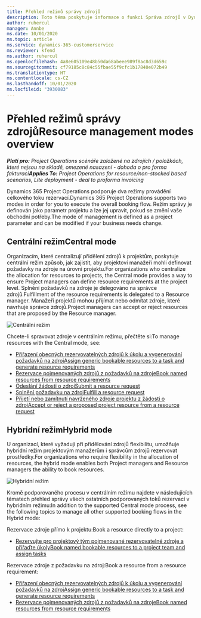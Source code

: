 ```yaml
---
title: Přehled režimů správy zdrojů
description: Toto téma poskytuje informace o funkci Správa zdrojů v Dynamics 365 Project Operations.
author: ruhercul
manager: Annbe
ms.date: 10/01/2020
ms.topic: article
ms.service: dynamics-365-customerservice
ms.reviewer: kfend
ms.author: ruhercul
ms.openlocfilehash: 4a8e605109e48b50da68abeee989f8ac8d3d659c
ms.sourcegitcommit: cf79185c8c84c55fbae55f9cfc1b17840e072b49
ms.translationtype: HT
ms.contentlocale: cs-CZ
ms.lasthandoff: 10/01/2020
ms.locfileid: "3930083"
---
```

# <a name="resource-management-modes-overview"></a><span data-ttu-id="b8fe2-103">Přehled režimů správy zdrojů</span><span class="sxs-lookup"><span data-stu-id="b8fe2-103">Resource management modes overview</span></span>

<span data-ttu-id="b8fe2-104">_**Platí pro:** Project Operations scénáře založené na zdrojích / položkách, které nejsou na skladě, omezené nasazení - dohoda o pro forma fakturaci_</span><span class="sxs-lookup"><span data-stu-id="b8fe2-104">_**Applies To:** Project Operations for resource/non-stocked based scenarios, Lite deployment - deal to proforma invoicing_</span></span>


<span data-ttu-id="b8fe2-105">Dynamics 365 Project Operations podporuje dva režimy provádění celkového toku rezervací.</span><span class="sxs-lookup"><span data-stu-id="b8fe2-105">Dynamics 365 Project Operations supports two modes in order for you to execute the overall booking flow.</span></span> <span data-ttu-id="b8fe2-106">Režim správy je definován jako parametr projektu a lze jej upravit, pokud se změní vaše obchodní potřeby.</span><span class="sxs-lookup"><span data-stu-id="b8fe2-106">The mode of management is defined as a project parameter and can be modified if your business needs change.</span></span>    

## <a name="central-mode"></a><span data-ttu-id="b8fe2-107">Centrální režim</span><span class="sxs-lookup"><span data-stu-id="b8fe2-107">Central mode</span></span>
<span data-ttu-id="b8fe2-108">Organizacím, které centralizují přidělení zdrojů k projektům, poskytuje centrální režim způsob, jak zajistit, aby projektoví manažeři mohli definovat požadavky na zdroje na úrovni projektu.</span><span class="sxs-lookup"><span data-stu-id="b8fe2-108">For organizations who centralize the allocation for resources to projects, the Central mode provides a way to ensure Project managers can define resource requirements at the project level.</span></span> <span data-ttu-id="b8fe2-109">Splnění požadavků na zdroje je delegováno na správce zdrojů.</span><span class="sxs-lookup"><span data-stu-id="b8fe2-109">Fulfillment of the resource requirements is delegated to a Resource manager.</span></span> <span data-ttu-id="b8fe2-110">Manažeři projektů mohou přijímat nebo odmítat zdroje, které navrhuje správce zdrojů.</span><span class="sxs-lookup"><span data-stu-id="b8fe2-110">Project managers can accept or reject resources that are proposed by the Resource manager.</span></span>

![Centrální režim](./media/resource-management-central.png)

<span data-ttu-id="b8fe2-112">Chcete-li spravovat zdroje v centrálním režimu, přečtěte si:</span><span class="sxs-lookup"><span data-stu-id="b8fe2-112">To manage resources with the Central mode, see:</span></span>

- [<span data-ttu-id="b8fe2-113">Přiřazení obecných rezervovatelných zdrojů k úkolu a vygenerování požadavků na zdroj</span><span class="sxs-lookup"><span data-stu-id="b8fe2-113">Assign generic bookable resources to a task and generate resource requirements</span></span>](https://docs.microsoft.com/dynamics365/project-service/assign-generic-bookable-resource)
- [<span data-ttu-id="b8fe2-114">Rezervace pojmenovaných zdrojů z požadavků na zdroje</span><span class="sxs-lookup"><span data-stu-id="b8fe2-114">Book named resources from resource requirements</span></span>](https://docs.microsoft.com/dynamics365/project-service/book-named-resource)
- [<span data-ttu-id="b8fe2-115">Odeslání žádosti o zdroj</span><span class="sxs-lookup"><span data-stu-id="b8fe2-115">Submit a resource request</span></span>](https://docs.microsoft.com/dynamics365/project-service/submit-resource-request)
- [<span data-ttu-id="b8fe2-116">Splnění požadavku na zdroj</span><span class="sxs-lookup"><span data-stu-id="b8fe2-116">Fulfill a resource request</span></span>](https://docs.microsoft.com/dynamics365/project-service/resource-management-fulfill-requests)
- [<span data-ttu-id="b8fe2-117">Přijetí nebo zamítnutí navrženého zdroje projektu z žádosti o zdroj</span><span class="sxs-lookup"><span data-stu-id="b8fe2-117">Accept or reject a proposed project resource from a resource request</span></span>](https://docs.microsoft.com/dynamics365/project-service/accept-reject-proposed-resource)

## <a name="hybrid-mode"></a><span data-ttu-id="b8fe2-118">Hybridní režim</span><span class="sxs-lookup"><span data-stu-id="b8fe2-118">Hybrid mode</span></span>
<span data-ttu-id="b8fe2-119">U organizací, které vyžadují při přidělování zdrojů flexibilitu, umožňuje hybridní režim projektovým manažerům i správcům zdrojů rezervovat prostředky.</span><span class="sxs-lookup"><span data-stu-id="b8fe2-119">For organizations who require flexibility in the allocation of resources, the hybrid mode enables both Project managers and Resource managers the ability to book resources.</span></span>

![Hybridní režim](./media/resource-management-hybrid.png)

<span data-ttu-id="b8fe2-121">Kromě podporovaného procesu v centrálním režimu najdete v následujících tématech přehled správy všech ostatních podporovaných toků rezervací v hybridním režimu:</span><span class="sxs-lookup"><span data-stu-id="b8fe2-121">In addition to the supported Central mode process, see the following topics to manage all other supported booking flows in the Hybrid mode:</span></span>

<span data-ttu-id="b8fe2-122">Rezervace zdroje přímo k projektu:</span><span class="sxs-lookup"><span data-stu-id="b8fe2-122">Book a resource directly to a project:</span></span>
- [<span data-ttu-id="b8fe2-123">Rezervujte pro projektový tým pojmenované rezervovatelné zdroje a přiřaďte úkoly</span><span class="sxs-lookup"><span data-stu-id="b8fe2-123">Book named bookable resources to a project team and assign tasks</span></span>](https://docs.microsoft.com/dynamics365/project-service/assign-named-bookable-resource)

<span data-ttu-id="b8fe2-124">Rezervace zdroje z požadavku na zdroj:</span><span class="sxs-lookup"><span data-stu-id="b8fe2-124">Book a resource from a resource requirement:</span></span>
- [<span data-ttu-id="b8fe2-125">Přiřazení obecných rezervovatelných zdrojů k úkolu a vygenerování požadavků na zdroj</span><span class="sxs-lookup"><span data-stu-id="b8fe2-125">Assign generic bookable resources to a task and generate resource requirements</span></span>](https://docs.microsoft.com/dynamics365/project-service/assign-generic-bookable-resource)
- [<span data-ttu-id="b8fe2-126">Rezervace pojmenovaných zdrojů z požadavků na zdroje</span><span class="sxs-lookup"><span data-stu-id="b8fe2-126">Book named resources from resource requirements</span></span>](https://docs.microsoft.com/dynamics365/project-service/book-named-resource)
